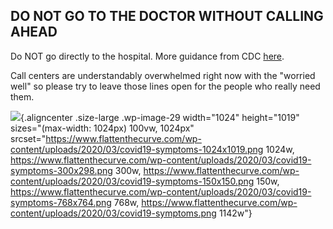 ## DO NOT GO TO THE DOCTOR WITHOUT CALLING AHEAD 

Do NOT go directly to the hospital. More guidance from CDC [here](https://www.cdc.gov/coronavirus/2019-ncov/about/steps-when-sick.html).

Call centers are understandably overwhelmed right now with the "worried well" so please try to leave those lines open for the people who really
need them.

![](https://flattenthecurve.com/wp-content/uploads/2020/03/covid19-symptoms-1024x1019.png){.aligncenter
.size-large .wp-image-29 width="1024" height="1019"
sizes="(max-width: 1024px) 100vw, 1024px"
srcset="https://www.flattenthecurve.com/wp-content/uploads/2020/03/covid19-symptoms-1024x1019.png 1024w, https://www.flattenthecurve.com/wp-content/uploads/2020/03/covid19-symptoms-300x298.png 300w, https://www.flattenthecurve.com/wp-content/uploads/2020/03/covid19-symptoms-150x150.png 150w, https://www.flattenthecurve.com/wp-content/uploads/2020/03/covid19-symptoms-768x764.png 768w, https://www.flattenthecurve.com/wp-content/uploads/2020/03/covid19-symptoms.png 1142w"}